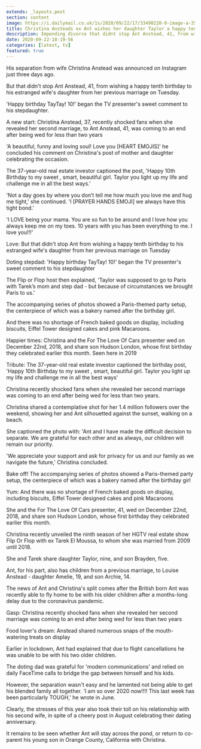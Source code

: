 ```yaml
---
extends: _layouts.post
section: content
image: https://i.dailymail.co.uk/1s/2020/09/22/17/33490220-0-image-a-35_1600792137514.jpg 
title: Christina Ansteads ex Ant wishes her daughter Taylor a happy tenth birthday 
description: Impending divorce that didnt stop Ant Anstead, 41, from wishing a happy tenth birthday to his estranged wifes daughter from her previous marriage on Tuesday. 
date: 2020-09-22-18-19-56 
categories: [latest, tv] 
featured: true 
--- 
```

His separation from wife Christina Anstead was announced on Instagram just three days ago.

But that didn't stop Ant Anstead, 41, from wishing a happy tenth birthday to his estranged wife's daughter from her previous marriage on Tuesday.

'Happy birthday TayTay! 10!' began the TV presenter's sweet comment to his stepdaughter. 

A new start: Christina Anstead, 37, recently shocked fans when she revealed her second marriage, to Ant Anstead, 41, was coming to an end after being wed for less than two years

'A beautiful, funny and loving soul! Love you [HEART EMOJIS]' he concluded his comment on Christina's post of mother and daughter celebrating the occasion.

The 37-year-old real estate investor captioned the post, 'Happy 10th Birthday to my sweet , smart, beautiful girl. Taylor you light up my life and challenge me in all the best ways.' 

'Not a day goes by where you don’t tell me how much you love me and hug me tight,' she continued. 'I [PRAYER HANDS EMOJI] we always have this tight bond.' 

'I LOVE being your mama. You are so fun to be around and I love how you always keep me on my toes. 10 years with you has been everything to me. I love you!!!'  

Love: But that didn't stop Ant from wishing a happy tenth birthday to his estranged wife's daughter from her previous marriage on Tuesday

Doting stepdad: 'Happy birthday TayTay! 10!' began the TV presenter's sweet comment to his stepdaughter

The Flip or Flop host then explained, 'Taylor was supposed to go to Paris with Tarek’s mom and step dad - but because of circumstances we brought Paris to us.'

The accompanying series of photos showed a Paris-themed party setup, the centerpiece of which was a bakery named after the birthday girl.

And there was no shortage of French baked goods on display, including biscuits, Eiffel Tower designed cakes and pink Macaroons.

Happier times: Christina and the For The Love Of Cars presenter wed on December 22nd, 2018, and share son Hudson London, whose first birthday they celebrated earlier this month. Seen here in 2019

Tribute: The 37-year-old real estate investor captioned the birthday post, 'Happy 10th Birthday to my sweet , smart, beautiful girl. Taylor you light up my life and challenge me in all the best ways'

Christina recently shocked fans when she revealed her second marriage was coming to an end after being wed for less than two years.

Christina shared a contemplative shot for her 1.4 million followers over the weekend, showing her and Ant silhouetted against the sunset, walking on a beach.

She captioned the photo with: 'Ant and I have made the difficult decision to separate. We are grateful for each other and as always, our children will remain our priority.

'We appreciate your support and ask for privacy for us and our family as we navigate the future,' Christina concluded. 

Bake off! The accompanying series of photos showed a Paris-themed party setup, the centerpiece of which was a bakery named after the birthday girl

Yum: And there was no shortage of French baked goods on display, including biscuits, Eiffel Tower designed cakes and pink Macaroons

She and the For The Love Of Cars presenter, 41, wed on December 22nd, 2018, and share son Hudson London, whose first birthday they celebrated earlier this month.

Christina recently unveiled the ninth season of her HGTV real estate show Flip Or Flop with ex Tarek El Moussa, to whom she was married from 2009 until 2018.

She and Tarek share daughter Taylor, nine, and son Brayden, five.

Ant, for his part, also has children from a previous marriage, to Louise Anstead - daughter Amelie, 19, and son Archie, 14.

The news of Ant and Christina's split comes after the British born Ant was recently able to fly home to be with his older children after a months-long delay due to the coronavirus pandemic. 

Gasp: Christina recently shocked fans when she revealed her second marriage was coming to an end after being wed for less than two years

Food lover's dream: Anstead shared numerous snaps of the mouth-watering treats on display

Earlier in lockdown, Ant had explained that due to flight cancellations he was unable to be with his two older children.

The doting dad was grateful for 'modern communications' and relied on daily FaceTime calls to bridge the gap between himself and his kids.

However, the separation wasn't easy and he lamented not being able to get his blended family all together. 'I am so over 2020 now!!!! This last week has been particularly TOUGH,' he wrote in June.

Clearly, the stresses of this year also took their toll on his relationship with his second wife, in spite of a cheery post in August celebrating their dating anniversary.

It remains to be seen whether Ant will stay across the pond, or return to co-parent his young son in Orange County, California with Christina.

